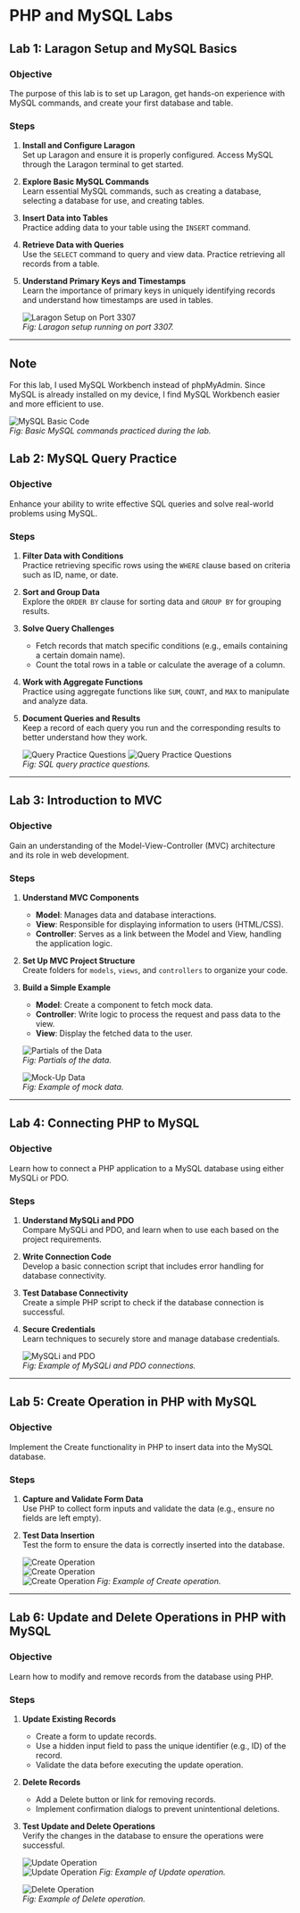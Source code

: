 # PHP and MySQL Labs

## Lab 1: Laragon Setup and MySQL Basics

### Objective
The purpose of this lab is to set up Laragon, get hands-on experience with MySQL commands, and create your first database and table. 

### Steps
1. **Install and Configure Laragon**  
   Set up Laragon and ensure it is properly configured. Access MySQL through the Laragon terminal to get started.  

2. **Explore Basic MySQL Commands**  
   Learn essential MySQL commands, such as creating a database, selecting a database for use, and creating tables.  

3. **Insert Data into Tables**  
   Practice adding data to your table using the `INSERT` command.  

4. **Retrieve Data with Queries**  
   Use the `SELECT` command to query and view data. Practice retrieving all records from a table.  

5. **Understand Primary Keys and Timestamps**  
   Learn the importance of primary keys in uniquely identifying records and understand how timestamps are used in tables.

   ![Laragon Setup on Port 3307](images/image1.png)  
   *Fig: Laragon setup running on port 3307.*

---

## Note
For this lab, I used MySQL Workbench instead of phpMyAdmin. Since MySQL is already installed on my device, I find MySQL Workbench easier and more efficient to use.

   ![MySQL Basic Code](images/image2.png)  
   *Fig: Basic MySQL commands practiced during the lab.*

## Lab 2: MySQL Query Practice

### Objective
Enhance your ability to write effective SQL queries and solve real-world problems using MySQL.

### Steps
1. **Filter Data with Conditions**  
   Practice retrieving specific rows using the `WHERE` clause based on criteria such as ID, name, or date.  

2. **Sort and Group Data**  
   Explore the `ORDER BY` clause for sorting data and `GROUP BY` for grouping results.  

3. **Solve Query Challenges**  
   - Fetch records that match specific conditions (e.g., emails containing a certain domain name).  
   - Count the total rows in a table or calculate the average of a column.  

4. **Work with Aggregate Functions**  
   Practice using aggregate functions like `SUM`, `COUNT`, and `MAX` to manipulate and analyze data.  

5. **Document Queries and Results**  
   Keep a record of each query you run and the corresponding results to better understand how they work.

   ![Query Practice Questions](images/image3.png)
   ![Query Practice Questions](images/image4.png)  
   *Fig: SQL query practice questions.*

---

## Lab 3: Introduction to MVC

### Objective
Gain an understanding of the Model-View-Controller (MVC) architecture and its role in web development.

### Steps
1. **Understand MVC Components**  
   - **Model**: Manages data and database interactions.  
   - **View**: Responsible for displaying information to users (HTML/CSS).  
   - **Controller**: Serves as a link between the Model and View, handling the application logic.  

2. **Set Up MVC Project Structure**  
   Create folders for `models`, `views`, and `controllers` to organize your code.

3. **Build a Simple Example**  
   - **Model**: Create a component to fetch mock data.  
   - **Controller**: Write logic to process the request and pass data to the view.  
   - **View**: Display the fetched data to the user.

   ![Partials of the Data](images/image5.png)  
   *Fig: Partials of the data.*

   ![Mock-Up Data](images/image6.png)  
   *Fig: Example of mock data.*

---

## Lab 4: Connecting PHP to MySQL

### Objective
Learn how to connect a PHP application to a MySQL database using either MySQLi or PDO.

### Steps
1. **Understand MySQLi and PDO**  
   Compare MySQLi and PDO, and learn when to use each based on the project requirements.  

2. **Write Connection Code**  
   Develop a basic connection script that includes error handling for database connectivity.  

3. **Test Database Connectivity**  
   Create a simple PHP script to check if the database connection is successful.  

4. **Secure Credentials**  
   Learn techniques to securely store and manage database credentials.

   ![MySQLi and PDO](images/image7.png)  
   *Fig: Example of MySQLi and PDO connections.*

---

## Lab 5: Create Operation in PHP with MySQL

### Objective
Implement the Create functionality in PHP to insert data into the MySQL database.

### Steps
1. **Capture and Validate Form Data**  
   Use PHP to collect form inputs and validate the data (e.g., ensure no fields are left empty).  

2. **Test Data Insertion**  
   Test the form to ensure the data is correctly inserted into the database.

   ![Create Operation](images/image8.png)  
   ![Create Operation](images/image9.png)  
   ![Create Operation](images/image10.jpg) 
   *Fig: Example of Create operation.*

---

## Lab 6: Update and Delete Operations in PHP with MySQL

### Objective
Learn how to modify and remove records from the database using PHP.

### Steps
1. **Update Existing Records**  
   - Create a form to update records.  
   - Use a hidden input field to pass the unique identifier (e.g., ID) of the record.  
   - Validate the data before executing the update operation.

2. **Delete Records**  
   - Add a Delete button or link for removing records.  
   - Implement confirmation dialogs to prevent unintentional deletions.  

3. **Test Update and Delete Operations**  
   Verify the changes in the database to ensure the operations were successful.

   ![Update Operation](images/image11.jpg)  
   ![Update Operation](images/image12.jpg) 
   *Fig: Example of Update operation.*  

   ![Delete Operation](images/image13.jpg)  
   *Fig: Example of Delete operation.*
